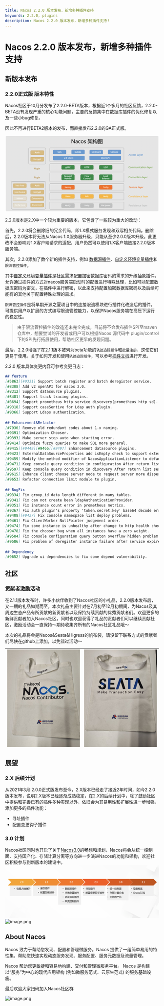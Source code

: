 ```yaml
---
title: Nacos 2.2.0 版本发布，新增多种插件支持
keywords: 2.2.0, plugins
description: Nacos 2.2.0 版本发布，新增多种插件支持！
---
```

# Nacos 2.2.0 版本发布，新增多种插件支持

## 新版本发布
### 2.2.0正式版 版本特性

Nacos社区于10月分发布了2.2.0-BETA版本，根据近1个多月的社区反馈，2.2.0-BETA没有发现严重的核心功能问题，主要的反馈集中在数据库插件的优化修复以及一些小bug修复。

因此不再进行BETA2版本的发布，而直接发布2.2.0的GA正式版。

![2.2.0架构图](/img/blog/2_2_0-release/220-structure.png)

2.2.0版本是2.X中一个较为重要的版本，它包含了一些较为重大的改动：

首先，2.2.0将会删除旧的冗余代码，即1.X模式服务发现和双写相关代码。删除后，2.2.0版本将无法从Nacos 1.X服务器升级，只能从至少2.0.0版本升级。此更改不会影响对1.X客户端请求的适配，用户仍然可以使用1.X客户端链接2.2.0版本服务端。

其次，2.2.0添加了数个新的插件支持，例如 [数据源插件](/zh-cn/docs/v2/plugin/datasource-plugin.html)、[自定义环境变量插件](/zh-cn/docs/v2/plugin/custom-environment-plugin.html)和`限流管控插件`。

其中[自定义环境变量插件](/zh-cn/docs/v2/plugin/custom-environment-plugin.html)是社区需求配置加密数据库密码的需求的升级抽象插件，允许通过插件的方式对nacos服务端启动时的配置进行特殊处理，比如可以配置数据库密码为密文，在插件中进行解密，以此来支持配置加密数据库密码以及后续可能有的其他关于配置特殊处理的需求。

`限流管控插件`是将早期开源之夏项目中的连接限流模块进行插件化改造后的插件，可提供用户以扩展的方式编写限流管控能力，以保护Nacos服务端在高压下运行的稳定性。
> 由于限流管控插件的改造还未完全完成，目前将不会发布插件SPI至maven仓库中，想要尝试的开发者或用户可以根据Nacos 源代码中 plugin/control 下的SPI先行拓展使用，帮助社区更早的发现问题。

最后，2.2.0增强了在2.1.1版本被列为beta功能的`轨迹追踪插件`和`批量注册`，这使它们更易于使用。关于如何开发和使用`轨迹追踪插件`，可以参考[插件文档](/zh-cn/docs/v2/plugin/trace-plugin.html)进行开发。

2.2.0 版本具体变更内容可参考变更日志：

```markdown
## feature
[#5863][#9331] Support batch register and batch deregister service.
[#8308] Add v2 openAPI for nacos 2.0.
[#8312] Support datasource plugins.
[#8481] Support track tracing plugins.
[#8694] Support prometheus http service discovery(prometheus http sd).
[#9318] Support caseSentive for Ldap auth plugin.
[#9366] Support Ldaps authentication.

## Enhancement&Refactor
[#7930] Reomve old redundant codes about 1.x naming.
[#9391] Optimization Chooser.
[#9393] Make server stop auto when starting error.
[#9414] Optimize fuzzy queries to make SQL more general.
[#9415][#9449][#9466][#9497] Enhancement datasource plugins.
[#9423] ExternalDataSourceProperties add isEmpty check to support external config.
[#9459] Modify the method modifier of NacosApplicationListener to default.
[#9471] Keep console query condition in configuration After return list config pages.
[#9597] Keep console query condition in discovery After return list service pages.
[#9615] Enhance client choose server node to request server more dispersed.
[#9653] Refactor connection limit module to plugin.

## BugFix
[#9334] Fix group_id data length different in many tables.
[#9341] Fix can not create bean ldapAuthenticationProvider.
[#9351] Fix instance count error in prometheus metrics.
[#9367] Fix auth plugin's property 'token.secret.key' base64 decode error.
[#9408][#9437] Fix console namespace list deploy problems.
[#9461] Fix ClientWorker NullPointer judgement order.
[#9474] Fix some instance is unhealthy after change to http health check.
[#9478] Fix the chooser bug when all instances have a zero weight.
[#9584] Fix console configuration query button overflow hidden problem.
[#9586] Fix problem of deregister instance failure after service expired metadata auto clean.

## Dependency
[#9652] Upgrade ui dependencies to fix some depend vulnerability.
```

## 社区
### 贡献者激励活动
在2.1.1版本发布时，许多小伙伴收到了Nacos社区的小礼品，2.2.0版本发布后，又一期的礼品如期而至，本次礼品主要针对在7月初至12月初期间，为Nacos及其周边生态产品有所贡献的新贡献者以及保持持续贡献的优秀贡献者们。欢迎更多的新鲜贡献者加入Nacos社区，同时也欢迎获得了礼品的贡献者们可以继续贡献社区，激励活动会一直保持～期待收集齐所有的Nacos社区礼品哦～

本次的礼品将会是Nacos&Seata&Higress的帆布袋，请没留下联系方式的贡献者们尽快在github上添加，以免错过活动～

| ![bag_nacos.jpg](/img/blog/2_2_0-release/bag_nacos.jpg) | ![bag_seata.jpg](/img/blog/2_2_0-release/bag_seata.jpg) |
| --- | --- |

## 展望
### 2.X 后续计划
从2021年3月 2.0.0正式版发布至今，2.X版本已经走了接近2年时间，如今2.2.0版本发布，说明2.X版本已经逐渐成熟稳定，在2.X的后续计划中，除了鼓励社区中提供和完善已有的插件多种实现以外，依旧会为其易用性和扩展性进一步增强，添加更多的插件功能：

- 寻址插件
- 配置变更钩子插件
### 3.0 计划
Nacos社区同时也开启了关于[Nacos3.0](https://mp.weixin.qq.com/s/8UwwD_WxSJINP8Qr_1wogg)的畅想和规划，Nacos将会从统一控制面、支持国产化、存储计算分离等方向进一步演进Nacos的功能和架构，欢迎社区积极参与到新版本的建设中。
![image.png](/img/blog/2_2_0-release/220-roadmap.png)
![image.png](https://cdn.nlark.com/yuque/0/2022/png/1577777/1660125280551-a2e881fe-d25e-4ebb-a28f-8e56683deef1.png#clientId=uf10cb19a-105c-4&crop=0&crop=0&crop=1&crop=1&from=url&id=Z9to1&margin=%5Bobject%20Object%5D&name=image.png&originHeight=794&originWidth=1650&originalType=binary&ratio=1&rotation=0&showTitle=false&size=185821&status=done&style=none&taskId=u63849e10-1dae-45cb-b559-04d106ebe86&title=#crop=0&crop=0&crop=1&crop=1&id=rUihF&originHeight=794&originWidth=1650&originalType=binary&ratio=1&rotation=0&showTitle=false&status=done&style=none&title=)


## About Nacos
Nacos 致力于帮助您发现、配置和管理微服务。Nacos 提供了一组简单易用的特性集，帮助您快速实现动态服务发现、服务配置、服务元数据及流量管理。

Nacos 帮助您更敏捷和容易地构建、交付和管理微服务平台。 Nacos 是构建以“服务”为中心的现代应用架构 (例如微服务范式、云原生范式) 的服务基础设施。

最后欢迎大家扫码加入Nacos社区群

![image.png](https://cdn.nlark.com/yuque/0/2022/png/1577777/1660125280778-c1822fb0-958b-4730-a6dc-0e92ba22f3f8.png#clientId=uf10cb19a-105c-4&crop=0&crop=0&crop=1&crop=1&from=paste&height=374&id=u2619495f&margin=%5Bobject%20Object%5D&name=image.png&originHeight=923&originWidth=765&originalType=binary&ratio=1&rotation=0&showTitle=false&size=338166&status=done&style=none&taskId=u0690e9a0-6d58-4f72-82b1-7d4457a900e&title=&width=310)
